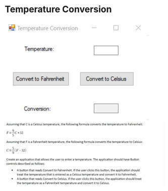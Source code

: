 # Temperature Conversion

![](image/Temperature_Conversion.jpg)
![](image/Temperature_Conversion_Specs.jpg)


